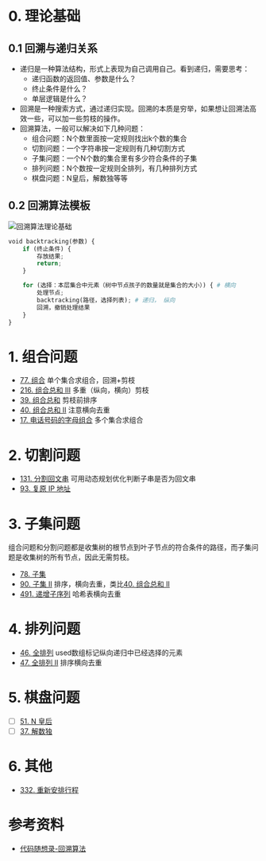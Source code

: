 # 0. 理论基础
## 0.1 回溯与递归关系
- 递归是一种算法结构，形式上表现为自己调用自己。看到递归，需要思考：
  - 递归函数的返回值、参数是什么？
  - 终止条件是什么？
  - 单层逻辑是什么？
- 回溯是一种搜索方式，通过递归实现。回溯的本质是穷举，如果想让回溯法高效一些，可以加一些剪枝的操作。
- 回溯算法，一般可以解决如下几种问题：
  - 组合问题：N个数里面按一定规则找出k个数的集合
  - 切割问题：一个字符串按一定规则有几种切割方式
  - 子集问题：一个N个数的集合里有多少符合条件的子集
  - 排列问题：N个数按一定规则全排列，有几种排列方式
  - 棋盘问题：N皇后，解数独等等

## 0.2 回溯算法模板

![回溯算法理论基础](https://code-thinking-1253855093.file.myqcloud.com/pics/20210130173631174.png)

```python
void backtracking(参数) {
    if (终止条件) {
        存放结果;
        return;
    }

    for (选择：本层集合中元素（树中节点孩子的数量就是集合的大小）) { # 横向
        处理节点;
        backtracking(路径，选择列表); # 递归， 纵向
        回溯，撤销处理结果
    }
}
```

# 1. 组合问题
- [77. 组合](https://leetcode.cn/problems/combinations/submissions/) 单个集合求组合，回溯+剪枝
- [216. 组合总和 III](https://leetcode.cn/problems/combination-sum-iii/submissions/) 多重（纵向，横向）剪枝
- [39. 组合总和](https://leetcode.cn/problems/combination-sum/submissions/) 剪枝前排序
- [40. 组合总和 II](https://leetcode.cn/problems/combination-sum-ii/submissions/) 注意横向去重
- [17. 电话号码的字母组合](https://leetcode.cn/problems/letter-combinations-of-a-phone-number/submissions/) 多个集合求组合

# 2. 切割问题
- [131. 分割回文串](https://leetcode.cn/problems/palindrome-partitioning/submissions/) 可用动态规划优化判断子串是否为回文串
- [93. 复原 IP 地址](https://leetcode.cn/problems/restore-ip-addresses/submissions/)

# 3. 子集问题
组合问题和分割问题都是收集树的根节点到叶子节点的符合条件的路径，而子集问题是收集树的所有节点，因此无需剪枝。
- [78. 子集](https://leetcode.cn/problems/subsets/submissions/)
- [90. 子集 II](https://leetcode.cn/problems/subsets-ii/submissions/) 排序，横向去重，类比[40. 组合总和 II](https://leetcode.cn/problems/combination-sum-ii/submissions/)
- [491. 递增子序列](https://leetcode.cn/problems/non-decreasing-subsequences/submissions/) 哈希表横向去重

# 4. 排列问题
- [46. 全排列](https://leetcode.cn/problems/permutations/submissions/) used数组标记纵向递归中已经选择的元素
- [47. 全排列 II](https://leetcode.cn/problems/permutations-ii/submissions/) 排序横向去重

# 5. 棋盘问题
- [ ] [51. N 皇后](https://leetcode.cn/problems/n-queens/)
- [ ] [37. 解数独](https://leetcode.cn/problems/sudoku-solver/)

# 6. 其他
- [332. 重新安排行程](https://leetcode.cn/problems/reconstruct-itinerary/)




# 参考资料
- [代码随想录-回溯算法](https://github.com/NAMZseng/leetcode-master/blob/master/problems/%E5%9B%9E%E6%BA%AF%E7%AE%97%E6%B3%95%E7%90%86%E8%AE%BA%E5%9F%BA%E7%A1%80.md)
